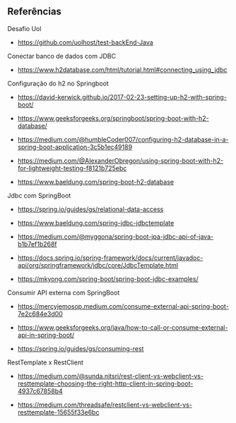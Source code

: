 ## Referências

Desafio Uol

- https://github.com/uolhost/test-backEnd-Java

Conectar banco de dados com JDBC
- https://www.h2database.com/html/tutorial.html#connecting_using_jdbc

Configuração do h2 no Springboot

- https://david-kerwick.github.io/2017-02-23-setting-up-h2-with-spring-boot/

- https://www.geeksforgeeks.org/springboot/spring-boot-with-h2-database/

- https://medium.com/@humbleCoder007/configuring-h2-database-in-a-spring-boot-application-3c5b1ec49189

- https://medium.com/@AlexanderObregon/using-spring-boot-with-h2-for-lightweight-testing-f8121b725ebc

- https://www.baeldung.com/spring-boot-h2-database

Jdbc com SpringBoot

- https://spring.io/guides/gs/relational-data-access

- https://www.baeldung.com/spring-jdbc-jdbctemplate

- https://medium.com/@myggona/spring-boot-jpa-jdbc-api-of-java-b1b7ef1b268f

- https://docs.spring.io/spring-framework/docs/current/javadoc-api/org/springframework/jdbc/core/JdbcTemplate.html

- https://mkyong.com/spring-boot/spring-boot-jdbc-examples/

Consumir API externa com SpringBoot

- https://mercyjemosop.medium.com/consume-external-api-spring-boot-7e2c684e3d00

- https://www.geeksforgeeks.org/java/how-to-call-or-consume-external-api-in-spring-boot/

- https://spring.io/guides/gs/consuming-rest

RestTemplate x RestClient

- https://medium.com/@sunda.nitsri/rest-client-vs-webclient-vs-resttemplate-choosing-the-right-http-client-in-spring-boot-4937c67858b4

- https://medium.com/threadsafe/restclient-vs-webclient-vs-resttemplate-15655f33e6bc

